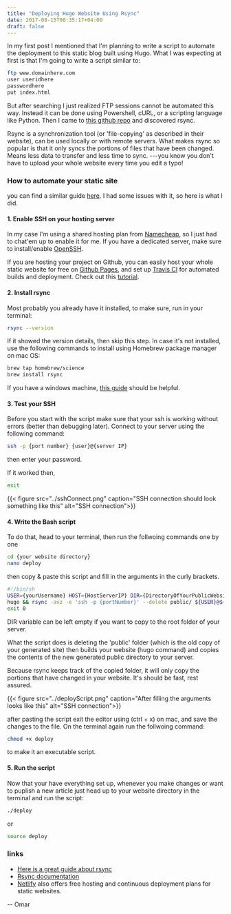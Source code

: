 ```yaml
---
title: "Deploying Hugo Website Using Rsync"
date: 2017-08-15T00:35:17+04:00
draft: false
---
```


In my first post I mentioned that I'm planning to write a script to automate the deployment to this static blog built using Hugo. What I was expecting at first is that I'm going to write a script similar to:

```bash
ftp www.domainhere.com 
user useridhere
passwordhere
put index.html
```
But after searching I just realized FTP sessions cannot be automated this way. Instead it can be done using Powershell,  cURL, or a scripting language like Python. Then I came to [this github repo](https://github.com/mindok/hugodeploy) and discovered rsync.

Rsync is a synchronization tool (or 'file-copying' as described in their website), can be used locally or with remote servers. What makes rsync so popular is that it only syncs the portions of files that have been changed. Means less data to transfer and less time to sync. ---you know you don't have to upload your whole website every time you edit a typo!


### How to automate your static site
you can find a similar guide [here](https://gohugo.io/hosting-and-deployment/deployment-with-rsync/). I had some issues with it, so here is what I did.

#### 1. Enable SSH on your hosting server
In my case I'm using a shared hosting plan from [Namecheap](https://www.namecheap.com/support/knowledgebase/article.aspx/1016/89/how-to-access-a-hosting-account-via-ssh), so I just had to chat'em up to enable it for me. If you have a dedicated server, make sure to install/enable [OpenSSH](https://www.openbsd.org/).

If you are hosting your project on Github, you can easily host your whole static website for free on [Github Pages](https://pages.github.com/), and set up [Travis CI](https://travis-ci.org/) for automated builds and deployment. Check out this [tutorial](https://haruair.github.io/post/setup-hugo-blog-on-github-pages-with-travis-ci/).

#### 2. Install rsync
Most probably you already have it installed, to make sure, run in your terminal:
```bash
rsync --version
```
If it showed the version details, then skip this step. In case it's not installed, use the following commands to install using Homebrew package manager on mac OS:
```bash
brew tap homebrew/science
brew install rsync
```
If you have a windows machine, [this guide](https://github.com/AlanBarber/jbh/wiki/Installing-RSync-on-Windows) should be helpful.

#### 3. Test your SSH
Before you start with the script make sure that your ssh is working without errors (better than debugging later). Connect to your server using the following command:
```bash
ssh -p {port number} {user}@{server IP}
```
then enter your password.

If it worked then,
```bash
exit
```

{{< figure src="../sshConnect.png" caption="SSH connection should look something like this" alt="SSH connection">}}

#### 4. Write the Bash script
To do that, head to your terminal, then run the follwoing commands one by one

```bash
cd {your website directory}
nano deploy
```
then copy & paste this script and fill in the arguments in the curly brackets.
```bash
#!/bin/sh
USER={yourUsername} HOST={HostServerIP} DIR={DirectoryOfYourPublicWebsiteFiles} 
hugo && rsync -avz -e 'ssh -p {portNumber}' --delete public/ ${USER}@${HOST}:~/${DIR}
exit 0
```
DIR variable can be left empty if you want to copy to the root folder of your server.

What the script does is deleting the 'public' folder (which is the old copy of your generated site) then builds your website (hugo command) and copies the contents of the new generated public directory to your server. 

Because rsync keeps track of the copied folder, it will only copy the portions that have changed in your website. It's should be fast, rest assured.

{{< figure src="../deployScript.png" caption="After filling the arguments looks like this" alt="SSH connection">}}

after pasting the script exit the editor using (ctrl + x) on mac, and save the changes to the file. On the terminal again run the follwoing command:
```bash
chmod +x deploy
```
to make it an executable script.

#### 5. Run the script
Now that your have everything set up, whenever you make changes or want to puplish a new article just head up to your website directory in the terminal and run the script:
```bash
./deploy
```
or
```bash
source deploy
```


### links
- [Here is a great guide about rsync](https://www.digitalocean.com/community/tutorials/how-to-use-rsync-to-sync-local-and-remote-directories-on-a-vps)
- [Rsync documentation](https://download.samba.org/pub/rsync/rsync.html)
- [Netlify](https://www.netlify.com/) also offers free hosting and continuous deployment plans for static websites.

-- Omar

